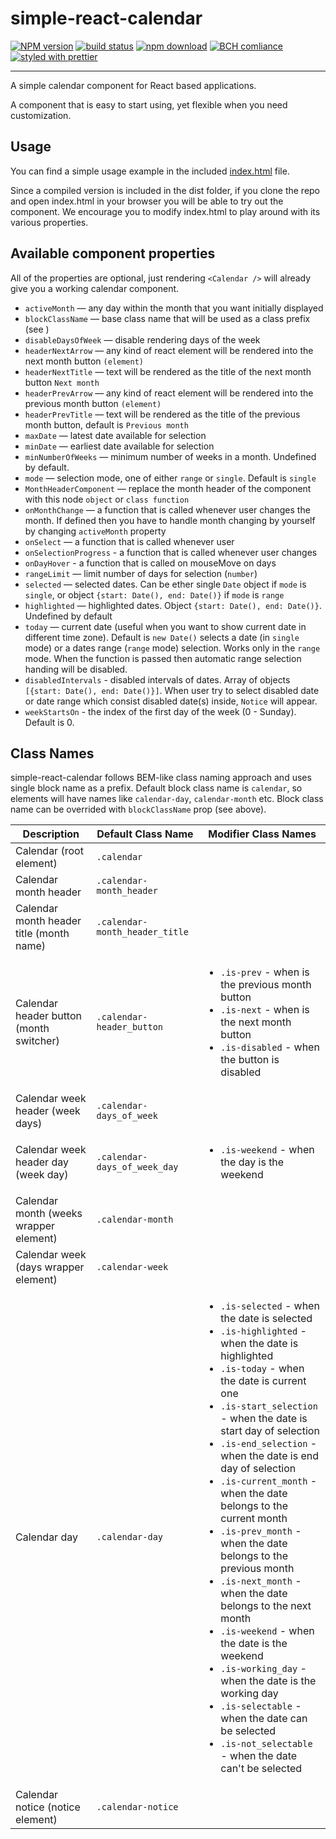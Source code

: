 # simple-react-calendar

[![NPM version][npm-image]][npm-url]
[![build status][travis-image]][travis-url]
[![npm download][download-image]][download-url]
[![BCH comliance][bch-image]][bch-url]
[![styled with prettier][prettier-image]][prettier-url]

[npm-image]: http://img.shields.io/npm/v/simple-react-calendar.svg
[npm-url]: http://npmjs.org/package/simple-react-calendar
[travis-image]: https://travis-ci.org/toptal/simple-react-calendar.svg?branch=master
[travis-url]: https://travis-ci.org/toptal/simple-react-calendar?branch=master
[node-image]: https://img.shields.io/badge/node.js-%3E=_0.10-green.svg
[node-url]: http://nodejs.org/download/
[download-image]: https://img.shields.io/npm/dm/simple-react-calendar.svg
[download-url]: https://npmjs.org/package/simple-react-calendar
[bch-image]: https://bettercodehub.com/edge/badge/toptal/simple-react-calendar?branch=master
[bch-url]: https://bettercodehub.com/
[prettier-image]: https://img.shields.io/badge/styled_with-prettier-ff69b4.svg
[prettier-url]: https://github.com/prettier/prettier

---

A simple calendar component for React based applications.

A component that is easy to start using, yet flexible when you need customization.

## Usage

You can find a simple usage example in the included [index.html](./index.html) file.

Since a compiled version is included in the dist folder, if you clone the repo and open index.html
in your browser you will be able to try out the component. We encourage you to modify index.html to
play around with its various properties.

## Available component properties

All of the properties are optional, just rendering `<Calendar />` will already
give you a working calendar component.

* `activeMonth` — any day within the month that you want initially displayed
* `blockClassName` — base class name that will be used as a class prefix (see [](#class-names))
* `disableDaysOfWeek` — disable rendering days of the week
* `headerNextArrow` — any kind of react element will be rendered into the next month button `(element)`
* `headerNextTitle` — text will be rendered as the title of the next month button `Next month`
* `headerPrevArrow` — any kind of react element will be rendered into the previous month button `(element)`
* `headerPrevTitle` — text will be rendered as the title of the previous month button, default is `Previous month`
* `maxDate` — latest date available for selection
* `minDate` — earliest date available for selection
* `minNumberOfWeeks` — minimum number of weeks in a month. Undefined by default.
* `mode` — selection mode, one of either `range` or `single`. Default is `single`
* `MonthHeaderComponent` — replace the month header of the component with this node `object` or `class function`
* `onMonthChange` — a function that is called whenever user changes the month. If defined then you have to handle month changing by yourself by changing `activeMonth` property
* `onSelect` — a function that is called whenever user
* `onSelectionProgress` - a function that is called whenever user changes
* `onDayHover` - a function that is called on mouseMove on days
* `rangeLimit` — limit number of days for selection (`number`)
* `selected` — selected dates. Can be ether single `Date` object if `mode` is `single`, or object `{start: Date(), end: Date()}` if `mode` is `range`
* `highlighted` — highlighted dates. Object `{start: Date(), end: Date()}`. Undefined by default
* `today` — current date (useful when you want to show current date in different time zone). Default is `new Date()`
  selects a date (in `single` mode) or a dates range (`range` mode)
  selection. Works only in the `range` mode. When the function is passed then
  automatic range selection handing will be disabled.
* `disabledIntervals` - disabled intervals of dates. Array of objects `[{start: Date(), end: Date()}]`.
  When user try to select disabled date or date range which consist disabled date(s) inside, `Notice` will appear.
* `weekStartsOn` - the index of the first day of the week (0 - Sunday). Default is 0.

## Class Names

simple-react-calendar follows BEM-like class naming approach and uses
single block name as a prefix. Default block class name is `calendar`, so
elements will have names like `calendar-day`, `calendar-month` etc.
Block class name can be overrided with `blockClassName` prop (see above).

<table>
  <thead>
    <tr>
      <th>Description</th>
      <th>Default Class Name</th>
      <th>Modifier Class Names</th>
    </tr>
  </thead>
  <tbody>
    <tr>
      <td>
        Calendar (root element)
      </td>
      <td>
        <code>.calendar</code>
      </td>
      <td>
      </td>
    </tr>
    <tr>
      <td>
        Calendar month header
      </td>
      <td>
        <code>.calendar-month_header</code>
      </td>
      <td>
      </td>
    </tr>
    <tr>
      <td>
        Calendar month header title (month name)
      </td>
      <td>
        <code>.calendar-month_header_title</code>
      </td>
      <td>
      </td>
    </tr>
    <tr>
      <td>
        Calendar header button (month switcher)
      </td>
      <td>
        <code>.calendar-header_button</code>
      </td>
      <td>
        <ul>
          <li><code>.is-prev</code> - when is the previous month button</li>
          <li><code>.is-next</code> - when is the next month button</li>
          <li><code>.is-disabled</code> - when the button is disabled</li>
        </ul>
      </td>
    </tr>
    <tr>
      <td>
        Calendar week header (week days)
      </td>
      <td>
        <code>.calendar-days_of_week</code>
      </td>
      <td>
      </td>
    </tr>
    <tr>
      <td>
        Calendar week header day (week day)
      </td>
      <td>
        <code>.calendar-days_of_week_day</code>
      </td>
      <td>
        <ul>
          <li><code>.is-weekend</code> - when the day is the weekend</li>
        </ul>
      </td>
    </tr>
    <tr>
      <td>
        Calendar month (weeks wrapper element)
      </td>
      <td>
        <code>.calendar-month</code>
      </td>
      <td>
      </td>
    </tr>
    <tr>
      <td>
        Calendar week (days wrapper element)
      </td>
      <td>
        <code>.calendar-week</code>
      </td>
      <td>
      </td>
    </tr>
    <tr>
      <td>Calendar day</td>
      <td><code>.calendar-day</code></td>
      <td>
        <ul>
          <li><code>.is-selected</code> - when the date is selected</li>
          <li><code>.is-highlighted</code> - when the date is highlighted</li>
          <li><code>.is-today</code> - when the date is current one</li>
          <li><code>.is-start_selection</code> - when the date is start day of selection</li>
          <li><code>.is-end_selection</code> - when the date is end day of selection</li>
          <li><code>.is-current_month</code> - when the date belongs to the current month</li>
          <li><code>.is-prev_month</code> - when the date belongs to the previous month</li>
          <li><code>.is-next_month</code> - when the date belongs to the next month</li>
          <li><code>.is-weekend</code> - when the date is the weekend</li>
          <li><code>.is-working_day</code> - when the date is the working day</li>
          <li><code>.is-selectable</code> - when the date can be selected</li>
          <li><code>.is-not_selectable</code> - when the date can't be selected</li>
        </ul>
      </td>
    </tr>
    <tr>
      <td>
        Calendar notice (notice element)
      </td>
      <td>
        <code>.calendar-notice</code>
      </td>
      <td>
      </td>
    </tr>

  <tbody>
</table>
